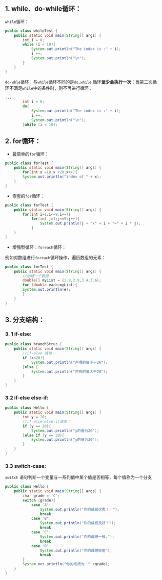 ## 1.  while、do-while循环：

`while`循环：
```java
public class whileTest {
    public static void main(String[] args) {
        int i = 0;
        while (i < 10){
            System.out.println("The index is :" + i);
            i ++;
            System.out.println("\n");
        }
    }
}
```
`do-whle`循环，与`while`循环不同的是`do…while` 循环**至少会执行一次**：当第二次循环不满足`while`中的条件时，则不再进行循环：
```java
...
        int i = 0;
        do{
            System.out.println("The index is :" + i);
            i ++;
            System.out.println("\n");
        }while (i < 10);
```

## 2. for循环：

- 最简单的`for`循环：

```java
public class forTest {
    public static void main(String[] args) {
		for(int x =10;x <20;x++){
	    System.out.println("index of " + x);
    }
}
```
- 嵌套的`for`循环：
```java
public class forTest {
    public static void main(String[] args) {
		for(int i=1;i<=9;i++){
		    for(int j=1;j<=9;j++){
		        System.out.println(j + "x" + i + "=" + i * j);
		    }
    }
}
```
- 增强型循环：`foreach`循环：

例如对数组进行`foreach`循环操作，遍历数组的元素：

```java
public class forTest {
    public static void main(String[] args) {
    	//创建一个数组
		double[] myList = {1.9,2.9,3.4,3.6};
		for (double each:myList){
	    System.out.println(e);
		}
    }
}
```

## 3. 分支结构：

### 3. 1 if-else:

```java
public class branchStruc {
    public static void main(String[] args) {
    	//if-else 语句：
        if (x<20){
            System.out.println("声明的值小于20");
        }else {
            System.out.println("声明的值大于20");
        }
    }
}
```

### 3.2 if-else else-if:

```java
public class Hello {
    public static void main(String[] args) {
    	int y = 20;
        //if-else else-if语句：
        if (y == 20){
            System.out.println("y的值为20");
        }else if (y == 30){
            System.out.println("y的值为30");
        }
    }
}
```

### 3.3 switch-case:

`switch` 语句判断一个变量与一系列值中某个值是否相等，每个值称为一个分支

```java
public class Hello {
    public static void main(String[] args) {
    	char grade = 'C';
        switch (grade){
            case 'A':
                System.out.println("你的成绩优秀！！");
                break;
            case 'B':
                System.out.println("你的成绩良好！");
                break;
            case 'C':
                System.out.println("你的成绩一般.");
                break;
            case 'D':
                System.out.println("你的成绩较差");
                break;
        }
        System.out.println("你的成绩为：" +grade);
    }
}
```
